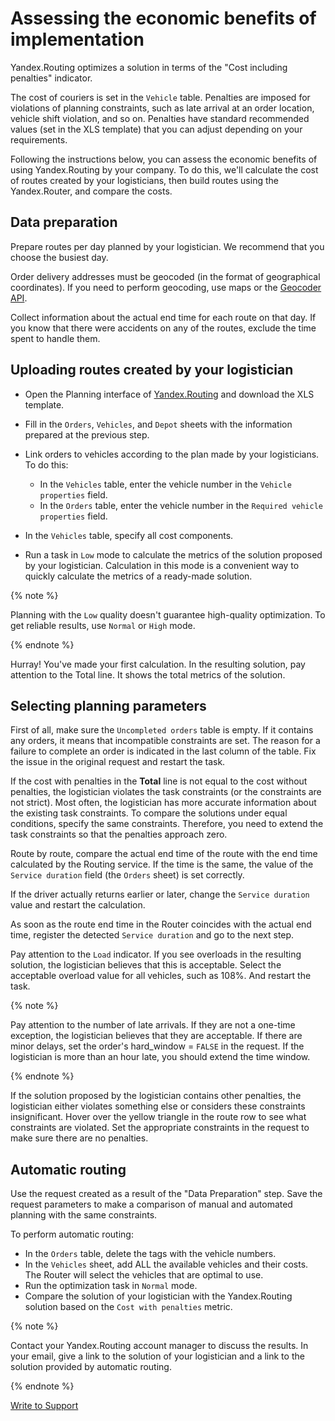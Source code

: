 # Assessing the economic benefits of implementation

Yandex.Routing optimizes a solution in terms of the "Cost including penalties" indicator.

The cost of couriers is set in the `Vehicle` table. Penalties are imposed for violations of planning constraints, such as late arrival at an order location, vehicle shift violation, and so on. Penalties have standard recommended values (set in the XLS template) that you can adjust depending on your requirements.

Following the instructions below, you can assess the economic benefits of using Yandex.Routing by your company. To do this, we'll calculate the cost of routes created by your logisticians, then build routes using the Yandex.Router, and compare the costs.

## Data preparation

Prepare routes per day planned by your logistician. We recommend that you choose the busiest day.

Order delivery addresses must be geocoded (in the format of geographical coordinates). If you need to perform geocoding, use maps or the [Geocoder API](https://tech.yandex.com/maps/geocoder/).

Collect information about the actual end time for each route on that day. If you know that there were accidents on any of the routes, exclude the time spent to handle them.

## Uploading routes created by your logistician

- Open the Planning interface of [Yandex.Routing](https://yandex.com.tr/courier/) and download the XLS template.

- Fill in the `Orders`, `Vehicles`, and `Depot` sheets with the information prepared at the previous step.

- Link orders to vehicles according to the plan made by your logisticians. To do this:
    - In the `Vehicles` table, enter the vehicle number in the `Vehicle properties` field.
    - In the `Orders` table, enter the vehicle number in the `Required vehicle properties` field.

- In the `Vehicles` table, specify all cost components.

- Run a task in `Low` mode to calculate the metrics of the solution proposed by your logistician. Calculation in this mode is a convenient way to quickly calculate the metrics of a ready-made solution.

{% note %}

Planning with the `Low` quality doesn't guarantee high-quality optimization. To get reliable results, use `Normal` or `High` mode.

{% endnote %}

Hurray! You've made your first calculation. In the resulting solution, pay attention to the Total line. It shows the total metrics of the solution.

## Selecting planning parameters

First of all, make sure the `Uncompleted orders` table is empty. If it contains any orders, it means that incompatible constraints are set.  The reason for a failure to complete an order is indicated in the last column of the table. Fix the issue in the original request and restart the task.

If the cost with penalties in the **Total** line is not equal to the cost without penalties, the logistician violates the task constraints (or the constraints are not strict). Most often, the logistician has more accurate information about the existing task constraints. To compare the solutions under equal conditions, specify the same constraints. Therefore, you need to extend the task constraints so that the penalties approach zero.

Route by route, compare the actual end time of the route with the end time calculated by the Routing service. If the time is the same, the value of the `Service duration` field (the `Orders` sheet) is set correctly.

If the driver actually returns earlier or later, change the `Service duration` value and restart the calculation.

As soon as the route end time in the Router coincides with the actual end time, register the detected `Service duration` and go to the next step.

Pay attention to the `Load` indicator. If you see overloads in the resulting solution, the logistician believes that this is acceptable. Select the acceptable overload value for all vehicles, such as 108%. And restart the task.

{% note %}

Pay attention to the number of late arrivals. If they are not a one-time exception, the logistician believes that they are acceptable. If there are minor delays, set the order's hard_window = `FALSE` in the request. If the logistician is more than an hour late, you should extend the time window.

{% endnote %}

If the solution proposed by the logistician contains other penalties, the logistician either violates something else or considers these constraints insignificant. Hover over the yellow triangle in the route row to see what constraints are violated. Set the appropriate constraints in the request to make sure there are no penalties.

## Automatic routing

Use the request created as a result of the "Data Preparation" step. Save the request parameters to make a comparison of manual and automated planning with the same constraints.

To perform automatic routing:

- In the `Orders` table, delete the tags with the vehicle numbers.
- In the `Vehicles` sheet, add ALL the available vehicles and their costs. The Router will select the vehicles that are optimal to use.
- Run the optimization task in `Normal` mode.
- Compare the solution of your logistician with the Yandex.Routing solution based on the `Cost with penalties` metric.

{% note %}

Contact your Yandex.Routing account manager to discuss the results. In your email, give a link to the solution of your logistician and a link to the solution provided by automatic routing.

{% endnote %}

<p class="p"><a href="feedback.html" class="xref button">Write to Support</a></p>
